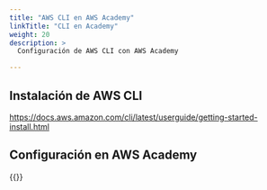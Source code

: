 ```yaml
---
title: "AWS CLI en AWS Academy"
linkTitle: "CLI en Academy"
weight: 20
description: >
  Configuración de AWS CLI con AWS Academy

---
```


## Instalación de AWS CLI
https://docs.aws.amazon.com/cli/latest/userguide/getting-started-install.html

## Configuración en AWS Academy
{{<youtube SU2msqkU7hQ >}}

